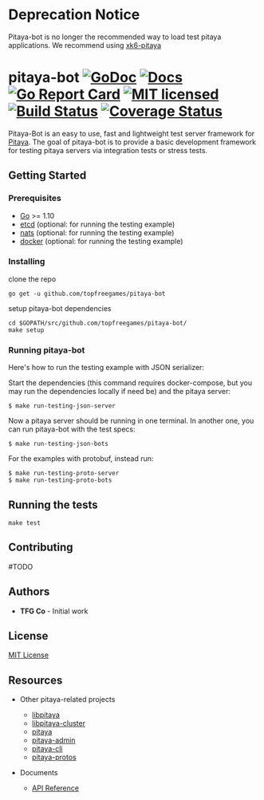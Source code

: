 # Deprecation Notice

Pitaya-bot is no longer the recommended way to load test pitaya applications. We recommend using [xk6-pitaya](https://github.com/topfreegames/pitaya/tree/main/xk6-pitaya)

# pitaya-bot [![GoDoc][1]][2] [![Docs][3]][4] [![Go Report Card][5]][6] [![MIT licensed][7]][8] [![Build Status][9]][10] [![Coverage Status][11]][12]

[1]: https://godoc.org/github.com/topfreegames/pitaya-bot?status.svg
[2]: https://godoc.org/github.com/topfreegames/pitaya-bot
[3]: https://readthedocs.org/projects/pitaya-bot/badge/?version=latest
[4]: https://pitaya-bot.readthedocs.io/en/latest/?badge=latest
[5]: https://goreportcard.com/badge/github.com/topfreegames/pitaya-bot
[6]: https://goreportcard.com/report/github.com/topfreegames/pitaya-bot
[7]: https://img.shields.io/badge/license-MIT-blue.svg
[8]: LICENSE
[9]: https://travis-ci.com/topfreegames/pitaya-bot.svg?branch=master
[10]: https://travis-ci.com/topfreegames/pitaya-bot
[11]: https://coveralls.io/repos/github/topfreegames/pitaya-bot/badge.svg?branch=master
[12]: https://coveralls.io/github/topfreegames/pitaya-bot?branch=master

Pitaya-Bot is an easy to use, fast and lightweight test server framework for [Pitaya](https://github.com/topfreegames/pitaya).
The goal of pitaya-bot is to provide a basic development framework for testing pitaya servers via integration tests or stress tests.

## Getting Started

### Prerequisites

* [Go](https://golang.org/) >= 1.10
* [etcd](https://github.com/coreos/etcd) (optional: for running the testing example)
* [nats](https://github.com/nats-io/go-nats) (optional: for running the testing example)
* [docker](https://www.docker.com) (optional: for running the testing example)

### Installing
clone the repo
```
go get -u github.com/topfreegames/pitaya-bot
```
setup pitaya-bot dependencies
```
cd $GOPATH/src/github.com/topfreegames/pitaya-bot/
make setup
```

### Running pitaya-bot

Here's how to run the testing example with JSON serializer:

Start the dependencies (this command requires docker-compose, but you may run the dependencies locally if need be) and the pitaya server:
```
$ make run-testing-json-server
```

Now a pitaya server should be running in one terminal. In another one, you can run pitaya-bot with the test specs:
```
$ make run-testing-json-bots
```

For the examples with protobuf, instead run:
```
$ make run-testing-proto-server
$ make run-testing-proto-bots
```

## Running the tests
```
make test
```

## Contributing
#TODO

## Authors
* **TFG Co** - Initial work

## License
[MIT License](./LICENSE)

## Resources

- Other pitaya-related projects
  + [libpitaya](https://github.com/topfreegames/libpitaya)
  + [libpitaya-cluster](https://github.com/topfreegames/libpitaya-cluster)
  + [pitaya](https://github.com/topfreegames/pitaya)
  + [pitaya-admin](https://github.com/topfreegames/pitaya-admin)
  + [pitaya-cli](https://github.com/topfreegames/pitaya-cli)
  + [pitaya-protos](https://github.com/topfreegames/pitaya-protos)

- Documents
  + [API Reference](https://godoc.org/github.com/topfreegames/pitaya-bot)

